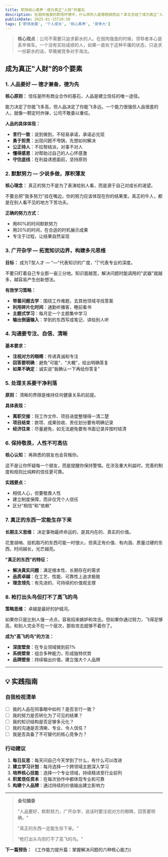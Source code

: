 ```yaml
---
title: 职场核心素养：成为真正"人财"的基石
description: 在弱肉强食的职场环境中，什么样的人能够脱颖而出？本文总结了成为真正"人财"必须具备的核心素养，从人品修养到专业能力，从思维方式到行为准则。
publishDate: 2025-01-15T10:30
tags: ['职场发展', '个人成长', '核心素养', '竞争力']
---
```


> **核心观点**：公司不需要只追求薪水的人。在弱肉强食的时候，领导者本心是丢卒保车。一个没有实际成绩的人，如果一直处于这种平庸的状态，只追求一份薪水的话，早晚被竞争对手淘汰。

## 成为真正"人财"的8个要素

### 1. **人品要好** — 德才兼备，德为先

**核心原则：** 信任是所有商业合作的基石，人品是建立信任的唯一途径。

能力决定了你能飞多高，但人品决定了你能飞多远。一个能力很强但人品很差的人，就像一颗定时炸弹，公司不敢委以重任。

**人品的具体体现：**
- **言行一致**：说到做到，不轻易承诺，承诺必兑现
- **勇于担责**：出现问题不甩锅，先想如何解决
- **公正待人**：不拉帮结派，对事不对人
- **懂得感恩**：对帮助过自己的人心怀感激
- **守住底线**：在利益诱惑面前，坚持原则

### 2. **默默努力** — 少说多做，厚积薄发

**核心理念：** 真正的努力不是为了表演给别人看，而是源于自己对成长的渴望。

不要总把"我多努力"挂在嘴边，你的努力应该体现在你的结果里。真正的牛人，都是在别人看不见的地方下苦功夫。

**正确的努力方式：**
- 用80%的时间默默努力
- 用20%的时间，在合适的时机展示成果
- 专注于过程，让结果自然呈现

### 3. **广开杂学** — 拓宽知识边界，构建多元思维

**目标：** 成为T型人才 — "—"代表知识的广度，"|"代表专业的深度。

不要只盯着自己专业那一亩三分地。知识面越宽，解决问题时能调用的"武器"就越多，越容易产生创新想法。

**有效学习策略：**
- **带着问题去学**：围绕工作难题，去其他领域寻找答案
- **利用碎片化时间**：通勤听播客，睡前看书
- **主题式学习**：每月定一个主题集中学习
- **输出倒逼输入**：学到的东西写成笔记、讲给别人听

### 4. **沟通要专注、自信、清晰**

**基本要求：**
- **注视对方的眼睛**：传递真诚和专注
- **回答要明确**：避免"可能"、"大概"，给出明确答复
- **如果不确定**：诚实说"我确认一下再给你答复"

### 5. **处理关系要干净利落**

**原则：** 清晰的界限是维持任何健康关系的前提。

**具体表现：**
- **离职交接**：将工作文件、项目进度整理得一清二楚
- **项目结束**：款项、成果验收、责任划分要有明确记录
- **经济往来**：尽量避免，如无法避免要有书面记录并按时结清

### 6. **保持敬畏，人性不可高估**

**核心认知：** 再熟悉的朋友也会背叛你。

这不是让你怀疑每一个朋友，而是提醒你保持警惕。在涉及重大利益时，完善的制度和规则比纯粹的信任更可靠。

**实践要点：**
- 相信人心，但要敬畏人性
- 建立制度保障，而非仅凭个人信任
- 区分"相信"和"依赖"

### 7. **真正的东西一定能生存下来**

**长期主义思维：** 决定事物最终命运的，是其内在的、真实的价值。

花里胡哨、投机取巧的东西可能一时很火，但真正有价值、有内涵、质量过硬的东西，时间越长，光芒越亮。

**"真正的东西"的特征：**
- **解决真实问题**：满足根本性、长期存在的需求
- **品质卓越**：在工艺、性能、可靠性上追求极致
- **理念领先**：有先进的、可持续的价值观支撑

### 8. **枪打出头鸟但打不了高飞的鸟**

**策略思维：** 卓越是最好的护城河。

如果你只是比别人强一点点，容易招来嫉妒和攻击。但如果你通过努力，飞得足够高，和别人完全不在一个层次，那些攻击就够不着你了。

**成为"高飞的鸟"的方法：**
- **深度壁垒**：在专业领域做到前1%
- **系统壁垒**：组合多种能力，形成独特优势
- **品牌壁垒**：持续输出价值，建立强大个人品牌

---

## 💡 实践指南

### 自我检视清单
- [ ] 我的人品在同事眼中如何？是否言行一致？
- [ ] 我的努力是否转化为了可见的结果？
- [ ] 我的知识结构是否足够多元化？
- [ ] 我的沟通是否清晰、专业、令人信任？
- [ ] 我是否具备了不可替代的核心竞争力？

### 行动建议
1. **每日反思**：每天问自己今天学到了什么，有什么可以改进
2. **建立学习计划**：每月选择一个跨领域主题深入学习
3. **培养核心技能**：选择一个专业领域，持续精进至行业前列
4. **积累信任资本**：在每次协作中都体现专业和可靠
5. **构建个人品牌**：通过持续的价值输出建立影响力

---

> **金句摘录**
> 
> "人品要好，默默努力，广开杂学，说话时要注视对方的眼睛，回答要明确。"
> 
> "真正的东西一定能生存下来。"
> 
> "枪打出头鸟但打不了高飞的鸟。"

**下一篇预告：** 《工作能力提升篇：掌握解决问题的六种核心能力》